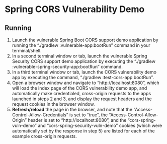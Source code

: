 # Spring CORS Vulnerability Demo

## Running
1. Launch the vulnerable Spring Boot CORS support demo application by running the “./gradlew :vulnerable-app:bootRun” command in your terminal/shell.
2. In a second terminal window or tab, launch the vulnerable Spring Security CORS support demo application by executing the “./gradlew :vulnerable-spring-security-app:bootRun” command.
3. In a third terminal window or tab, launch the CORS vulnerability demo app by executing the command, “./gradlew :test-cors-app:bootRun”.
4. Open a browser window and navigate to “http://localhost:8080”, which will load the index page of the CORS vulnerability demo app, and automatically make credentialed, cross-origin requests to the apps launched in steps 2 and 3, and display the request headers and the request cookies in the browser window.
5. **Refresh/reload** the page in the browser, and note that the “Access-Control-Allow-Credentials” is set to “true”, the “Access-Control-Allow-Origin” header is set to “http://localhost:8080”, and the “cors-spring-vuln-demo” and “cors-spring-security-vuln-demo” cookies (which were automatically set by the response in step 5) are listed for each of the example cross-origin requests.
